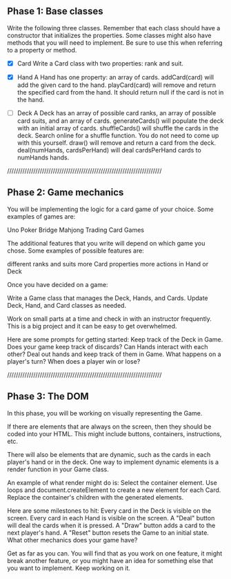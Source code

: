 ## Phase 1: Base classes

Write the following three classes. Remember that each class should have a constructor that initializes the properties. Some classes might also have methods that you will need to implement. Be sure to use this when referring to a property or method.

- [x] Card
      Write a Card class with two properties: rank and suit.

- [x] Hand
      A Hand has one property: an array of cards.
      addCard(card) will add the given card to the hand.
      playCard(card) will remove and return the specified card from the hand. It should return null if the card is not in the hand.

- [ ] Deck
      A Deck has an array of possible card ranks, an array of possible card suits, and an array of cards.
      generateCards() will populate the deck with an initial array of cards.
      shuffleCards() will shuffle the cards in the deck. Search online for a shuffle function. You do not need to come up with this yourself.
      draw() will remove and return a card from the deck.
      deal(numHands, cardsPerHand) will deal cardsPerHand cards to numHands hands.

///////////////////////////////////////////////////////////////////////

## Phase 2: Game mechanics

You will be implementing the logic for a card game of your choice. Some examples of games are:

Uno
Poker
Bridge
Mahjong
Trading Card Games

The additional features that you write will depend on which game you chose. Some examples of possible features are:

different ranks and suits
more Card properties
more actions in Hand or Deck

Once you have decided on a game:

Write a Game class that manages the Deck, Hands, and Cards.
Update Deck, Hand, and Card classes as needed.

Work on small parts at a time and check in with an instructor frequently. This is a big project and it can be easy to get overwhelmed.

Here are some prompts for getting started:
Keep track of the Deck in Game.
Does your game keep track of discards?
Can Hands interact with each other?
Deal out hands and keep track of them in Game.
What happens on a player's turn?
When does a player win or lose?

///////////////////////////////////////////////////////////////////////

## Phase 3: The DOM

In this phase, you will be working on visually representing the Game.

If there are elements that are always on the screen, then they should be coded into your HTML. This might include buttons, containers, instructions, etc.

There will also be elements that are dynamic, such as the cards in each player's hand or in the deck. One way to implement dynamic elements is a render function in your Game class.

An example of what render might do is:
Select the container element.
Use loops and document.createElement to create a new element for each Card.
Replace the container's children with the generated elements.

Here are some milestones to hit:
Every card in the Deck is visible on the screen.
Every card in each Hand is visible on the screen.
A "Deal" button will deal the cards when it is pressed.
A "Draw" button adds a card to the next player's hand.
A "Reset" button resets the Game to an initial state.
What other mechanics does your game have?

Get as far as you can. You will find that as you work on one feature, it might break another feature, or you might have an idea for something else that you want to implement. Keep working on it.
